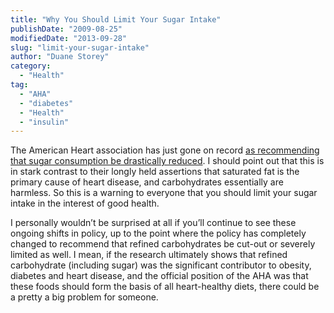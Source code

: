 ```yaml
---
title: "Why You Should Limit Your Sugar Intake"
publishDate: "2009-08-25"
modifiedDate: "2013-09-28"
slug: "limit-your-sugar-intake"
author: "Duane Storey"
category:
  - "Health"
tag:
  - "AHA"
  - "diabetes"
  - "Health"
  - "insulin"
---
```


The American Heart association has just gone on record [as recommending that sugar consumption be drastically reduced](http://www.cnn.com/2009/HEALTH/08/25/aha.sugar.added/index.html). I should point out that this is in stark contrast to their longly held assertions that saturated fat is the primary cause of heart disease, and carbohydrates essentially are harmless. So this is a warning to everyone that you should limit your sugar intake in the interest of good health.

I personally wouldn’t be surprised at all if you’ll continue to see these ongoing shifts in policy, up to the point where the policy has completely changed to recommend that refined carbohydrates be cut-out or severely limited as well. I mean, if the research ultimately shows that refined carbohydrate (including sugar) was the significant contributor to obesity, diabetes and heart disease, and the official position of the AHA was that these foods should form the basis of all heart-healthy diets, there could be a pretty a big problem for someone.